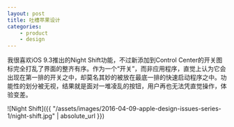 ```yaml
---
layout: post
title: 吐槽苹果设计
categories:
    - product
    - design
---
```


我很喜欢iOS 9.3推出的Night Shift功能，不过新添加到Control Center的开关图标完全打乱了界面的整齐有序。作为一个“开关”，而非应用程序，直觉上认为它会出现在第一排的开关之中，却莫名其妙的被放在最底一排的快速启动程序之中。功能性的划分被无视，结果就是面对一堆凌乱的按钮，用户再也无法凭直觉操作，体验变差。

![Night Shift]({{ "/assets/images/2016-04-09-apple-design-issues-series-1/night-shift.jpg" | absolute_url }})


